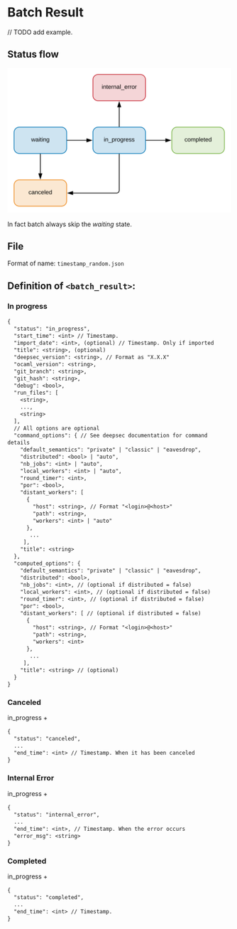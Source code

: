 # Batch Result

// TODO add example.

## Status flow

![Status flow](../flows/result_status.svg)

In fact batch always skip the _waiting_ state.

## File

Format of name: `timestamp_random.json`

## Definition of `<batch_result>`:

### In progress

```
{
  "status": "in_progress",
  "start_time": <int> // Timestamp.
  "import_date": <int>, (optional) // Timestamp. Only if imported
  "title": <string>, (optional)
  "deepsec_version": <string>, // Format as "X.X.X"
  "ocaml_version": <string>,
  "git_branch": <string>,
  "git_hash": <string>,
  "debug": <bool>,
  "run_files": [
    <string>,
    ...,
    <string>
  ],
  // All options are optional
  "command_options": { // See deepsec documentation for command details
    "default_semantics": "private" | "classic" | "eavesdrop",
    "distributed": <bool> | "auto",
    "nb_jobs": <int> | "auto",
    "local_workers": <int> | "auto",
    "round_timer": <int>,
    "por": <bool>,
    "distant_workers": [
      {
        "host": <string>, // Format "<login>@<host>"
        "path": <string>,
        "workers": <int> | "auto"
      },
       ...
     ],
    "title": <string>
  },
  "computed_options": {
    "default_semantics": "private" | "classic" | "eavesdrop",
    "distributed": <bool>,
    "nb_jobs": <int>, // (optional if distributed = false)
    "local_workers": <int>, // (optional if distributed = false)
    "round_timer": <int>, // (optional if distributed = false)
    "por": <bool>,
    "distant_workers": [ // (optional if distributed = false)
      {
        "host": <string>, // Format "<login>@<host>"
        "path": <string>,
        "workers": <int>
      },
       ...
     ],
    "title": <string> // (optional)
  }
}
```

### Canceled

in_progress +
```
{
  "status": "canceled",
  ...
  "end_time": <int> // Timestamp. When it has been canceled
}
```

### Internal Error

in_progress +
```
{
  "status": "internal_error",
  ...
  "end_time": <int>, // Timestamp. When the error occurs
  "error_msg": <string>
}
```

### Completed

in_progress +
```
{
  "status": "completed",
  ...
  "end_time": <int> // Timestamp.
}
```
